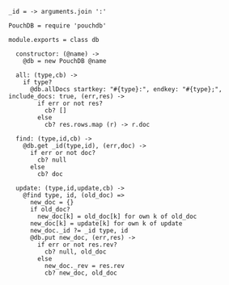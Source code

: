     _id = -> arguments.join ':'

    PouchDB = require 'pouchdb'

    module.exports = class db

      constructor: (@name) ->
        @db = new PouchDB @name

      all: (type,cb) ->
        if type?
          @db.allDocs startkey: "#{type}:", endkey: "#{type};", include_docs: true, (err,res) ->
            if err or not res?
              cb? []
            else
              cb? res.rows.map (r) -> r.doc

      find: (type,id,cb) ->
        @db.get _id(type,id), (err,doc) ->
          if err or not doc?
            cb? null
          else
            cb? doc

      update: (type,id,update,cb) ->
        @find type, id, (old_doc) =>
          new_doc = {}
          if old_doc?
            new_doc[k] = old_doc[k] for own k of old_doc
          new_doc[k] = update[k] for own k of update
          new_doc._id ?= _id type, id
          @db.put new_doc, (err,res) ->
            if err or not res.rev?
              cb? null, old_doc
            else
              new_doc._rev = res.rev
              cb? new_doc, old_doc
